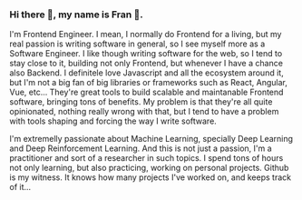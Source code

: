 ### Hi there 👋, my name is Fran 🧔.

I'm Frontend Engineer. I mean, I normally do Frontend for a living, but my real passion is writing software in general, so I see myself more as a Software Engineer. I like though writing software for the web, so I tend to stay close to it, building not only Frontend, but whenever I have a chance also Backend. I definitele love Javascript and all the ecosystem around it, but I'm not a big fan of big libraries or frameworks such as React, Angular, Vue, etc... They're great tools to build scalable and maintanable Frontend software, bringing tons of benefits. My problem is that they're all quite opinionated, nothing really wrong with that, but I tend to have a problem with tools shaping and forcing the way I write software.

I'm extremelly passionate about Machine Learning, specially Deep Learning and Deep Reinforcement Learning. And this is not just a passion, I'm a practitioner and sort of a researcher in such topics. I spend tons of hours not only learning, but also practicing, working on personal projects. Github is my witness. It knows how many projects I've worked on, and keeps track of it...
